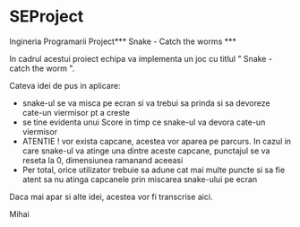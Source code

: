 SEProject
=========

Ingineria Programarii Project*** Snake - Catch the worms ***


In cadrul acestui proiect echipa va implementa un joc cu titlul " Snake - catch the worm ".

Cateva idei de pus in aplicare:

- snake-ul se va misca pe ecran si va trebui sa prinda si sa devoreze cate-un viermisor pt a creste
- se tine evidenta unui Score in timp ce snake-ul va devora cate-un viermisor
- ATENTIE ! vor exista capcane, acestea vor aparea pe parcurs. In cazul in care snake-ul va atinge una dintre
aceste capcane, punctajul se va reseta la 0, dimensiunea ramanand aceeasi
- Per total, orice utilizator trebuie sa adune cat mai multe puncte si sa fie atent sa nu atinga capcanele prin
miscarea snake-ului pe ecran

Daca mai apar si alte idei, acestea vor fi transcrise aici.

Mihai
